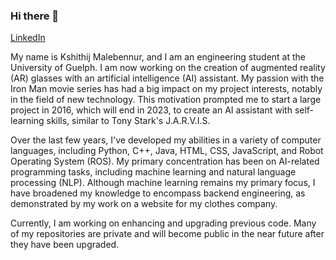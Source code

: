 ### Hi there 👋

<a name="LinkedIn"></a>
[LinkedIn](https://www.linkedin.com/in/kshithijmalebennur)


My name is Kshithij Malebennur, and I am an engineering student at the University of Guelph. I am now working on the creation of augmented reality (AR) glasses with an artificial intelligence (AI) assistant. My passion with the Iron Man movie series has had a big impact on my project interests, notably in the field of new technology. This motivation prompted me to start a large project in 2016, which will end in 2023, to create an AI assistant with self-learning skills, similar to Tony Stark's J.A.R.V.I.S.

Over the last few years, I've developed my abilities in a variety of computer languages, including Python, C++, Java, HTML, CSS, JavaScript, and Robot Operating System (ROS). My primary concentration has been on AI-related programming tasks, including machine learning and natural language processing (NLP). Although machine learning remains my primary focus, I have broadened my knowledge to encompass backend engineering, as demonstrated by my work on a website for my clothes company.

Currently, I am working on enhancing and upgrading previous code. Many of my repositories are private and will become public in the near future after they have been upgraded.

<!--
**Kshithijm1/Kshithijm1** is a ✨ _special_ ✨ repository because its `README.md` (this file) appears on your GitHub profile.

Here are some ideas to get you started:

- 🔭 I’m currently working on ...
- 🌱 I’m currently learning ...
- 👯 I’m looking to collaborate on ...
- 🤔 I’m looking for help with ...
- 💬 Ask me about ...
- 📫 How to reach me: ...
- 😄 Pronouns: ...
- ⚡ Fun fact: ...
-->
